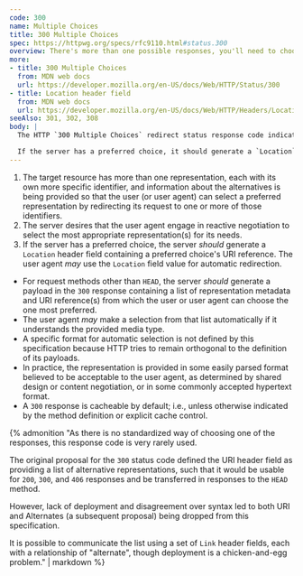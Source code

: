```yaml
---
code: 300
name: Multiple Choices
title: 300 Multiple Choices
spec: https://httpwg.org/specs/rfc9110.html#status.300
overview: There's more than one possible responses, you'll need to choose one of them.
more:
- title: 300 Multiple Choices
  from: MDN web docs
  url: https://developer.mozilla.org/en-US/docs/Web/HTTP/Status/300
- title: Location header field
  from: MDN web docs
  url: https://developer.mozilla.org/en-US/docs/Web/HTTP/Headers/Location
seeAlso: 301, 302, 308
body: |
  The HTTP `300 Multiple Choices` redirect status response code indicates that the request has more than one possible responses. The user-agent or the user should choose one of them. As there is no standardized way of choosing one of the responses, this response code is very rarely used.

  If the server has a preferred choice, it should generate a `Location` header.
---
```


1. The target resource has more than one representation, each with its own more specific identifier, and information about the alternatives is being provided so that the user (or user agent) can select a preferred representation by redirecting its request to one or more of those identifiers.
1. The server desires that the user agent engage in reactive negotiation to select the most appropriate representation(s) for its needs.
1. If the server has a preferred choice, the server _should_ generate a `Location` header field containing a preferred choice's URI reference. The user agent _may_ use the `Location` field value for automatic redirection.

- For request methods other than `HEAD`, the server _should_ generate a payload in the `300` response containing a list of representation metadata and URI reference(s) from which the user or user agent can choose the one most preferred.
- The user agent _may_ make a selection from that list automatically if it understands the provided media type.
- A specific format for automatic selection is not defined by this specification because HTTP tries to remain orthogonal to the definition of its payloads.
- In practice, the representation is provided in some easily parsed format believed to be acceptable to the user agent, as determined by shared design or content negotiation, or in some commonly accepted hypertext format.
- A `300` response is cacheable by default; i.e., unless otherwise indicated by the method definition or explicit cache control.

{% admonition "As there is no standardized way of choosing one of the responses, this response code is very rarely used.

The original proposal for the `300` status code defined the URI header field as providing a list of alternative representations, such that it would be usable for `200`, `300`, and `406` responses and be transferred in responses to the `HEAD` method.

However, lack of deployment and disagreement over syntax led to both URI and Alternates (a subsequent proposal) being dropped from this specification.

It is possible to communicate the list using a set of `Link` header fields, each with a relationship of \"alternate\", though deployment is a chicken-and-egg problem." | markdown %}
